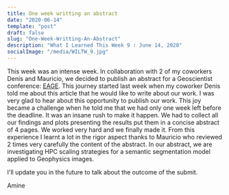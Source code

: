```yaml
---
title: One week writting an abstract
date: "2020-06-14"
template: "post"
draft: false
slug: "One-Week-Writting-An-Abstract"
description: "What I Learned This Week 9 : June 14, 2020"
socialImage: "/media/WILTW_9.jpg"
---
```



This week was an intense week. In collaboration with 2 of my coworkers Denis and Mauricio, we decided to publish an abstract for a Geoscientist conference: [EAGE](https://www.eage.org/en). 
This journey started last week when my coworker Denis told me about this article that he would like to write about our work. 
I was very glad to hear about this opportunity to publish our work. 
This joy became a challenge when he told me that we had only one week left before the deadline.
It was an insane rush to make it happen.
We had to collect all our findings and plots presenting the results put them in a concise abstract of 4 pages.
We worked very hard and we finally made it.
From this experience I learnt a lot in the rigor aspect thanks to Mauricio who reviewed 2 times very carefully the content of the abstract.
In our abstract, we are investigating HPC scaling strategies for a semantic segmentation model applied to Geophysics images.   

I'll update you in the future to talk about the outcome of the submit.


Amine

